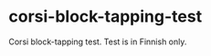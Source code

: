 corsi-block-tapping-test
========================

Corsi block-tapping test. Test is in Finnish only.
